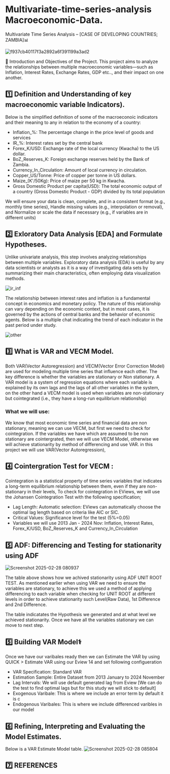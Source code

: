 # Multivariate-time-series-analysis Macroeconomic-Data.
Multivariate Time Series Analysis – [CASE OF DEVELOPING COUNTRIES; ZAMBIA]📊

![f937cb40117f3a2892a6f391199a3ad2](https://github.com/user-attachments/assets/e6ca1a05-49aa-4aff-bd87-013833702164)

📌 Introduction and Objectives of the Project.
This project aims to analyze the relationships between multiple macroeconomic variables—such as Inflation, Interest Rates, Exchange Rates, GDP etc.., and their impact on one another.

## 1️⃣ Definition and Understanding of key macroeconomic variable Indicators). 

Below is the simplified definition of some of the macroeconoic indicators and their meaning to any in relation to the economy of a country:
- Inflation_%: The percentage change in the price level of goods and services
- IR_%: Interest rates set by the central bank
- Forex_K/USD: Exchange rate of the local currency (Kwacha) to the US dollar.
- BoZ_Reserves_K: Foreign exchange reserves held by the Bank of Zambia.
- Currency_In_Circulation: Amount of local currency in circulation.
- Copper_US/Tonne: Price of copper per tonne in US dollars.
- Maize_(K'/50Kg): Price of maize per 50 kg in Kwacha.
- Gross Domestic Product per capita(USD): The total economic output of a country (Gross Domestic Product - GDP) divided by its total population

We will ensure your data is clean, complete, and in a consistent format (e.g., monthly time series), Handle missing values (e.g., interpolation or removal), and Normalize or scale the data if necessary (e.g., if variables are in different units)
  
## 2️⃣ Exloratory Data Analysis [EDA] and Formulate Hypotheses.

Unlike univariate analysis, this step involves analyzing relationships between multiple variables. Exploratory data analysis (EDA) is useful by any data scientists or analysts as it is a way of investigating data sets by summarizing their main characteristics, often employing data visualization methods. 

![ir_inf](https://github.com/user-attachments/assets/1b1ba4a2-867a-4ac2-8b21-aed3ae48be71)

The relationship between interest rates and inflation is a fundamental concept in economics and monetary policy. The nature of this relationship can vary depending on the economic context, but in most cases, it is governed by the actions of central banks and the behavior of economic agents. Below is a multiple chat indicating the trend of each indicator in the past period under study.

![other](https://github.com/user-attachments/assets/00d64f51-b952-4d8e-aa23-45f56bca8471)

  
## 3️⃣ What is VAR and VECM Model.
Both VAR(Vector Autoregression) and VECM(Vector Error Correction Model) are used for modeling multiple time series that influence each other. The key difference is whether the variables are stationary or Non stationary. A VAR model is a system of regression equations where each variable is explained by its own lags and the lags of all other variables in the system, on the other hand a VECM model is used when variables are non-stationary but cointegrated (i.e., they have a long-run equilibrium relationship)

### What we will use:
We know that most economic time series and financial data are non stationary, meaning we can use VECM, but first we need to check for cointegration. If the variables we have which are assumed to be non stationary are cointergrated, then we will use VECM Model, otherwise we will achieve stationarity by method of differencing and use VAR. in this project we will use VAR(Vector Autoregression),

## 4️⃣ Cointergration Test for VECM :
Cointegration is a statistical property of time series variables that indicates a long-term equilibrium relationship between them, even if they are non-stationary in their levels, To check for cointegration in EViews, we will use the Johansen Cointegration Test with the following specification;

- Lag Length: Automatic selection: EViews can automatically choose the optimal lag length based on criteria like AIC or SIC.
- Critical Values: Significance level for the test (5%=0.05)
- Variables we will use 2013 Jan - 2024 Nov: Inflation, Interest Rates, Forex_K/USD, BoZ_Reserves_K and Currency_In_Circulation
  
## 5️⃣ ADF: Differencing and Testing for stationarity using ADF
![Screenshot 2025-02-28 080937](https://github.com/user-attachments/assets/0a07f423-6bba-4708-90ab-02d9286461d1)

The table above shows how we achived stationarity using ADF UNIT ROOT TEST. As mentioned earlier when using VAR we need to ensure the variables are stationary, to achieve this we used a method of applying differencing to each variable when checking for UNIT ROOT at different levels in order to achieve stationarity such Level(Raw Data), 1st Difference and 2nd Difference.

The table indicatates the Hypothesis we generated and at what level we achieved stationarity. Once we have all the variables stationary we can move to next step.

## 5️⃣ Building VAR Model⚕️

Once we have our varibales ready then we can Estimate the VAR by using QUICK > Estimate VAR using our Eview 14 and set following configueration
- VAR Specification: Standard VAR
- Estimation Sample: Entire Dataset from 2013 January to 2024 November
- Lag Intervals: We will use default generated lag from Eview [We can do the test to find optimal lags but for this study we will stick to default]
- Exogenous Varibale: This is where we include an error term by default it is c
- Endogenous Varibales: This is where we include differenced varibles in our model

## 6️⃣ Refining, Interpreting and Evaluating the Model Estimates.

Below is a VAR Estimate Model table.
![Screenshot 2025-02-28 085804](https://github.com/user-attachments/assets/e500cc21-3ddf-416c-98ef-3f926121a1bd)


## 7️⃣ REFERENCES






